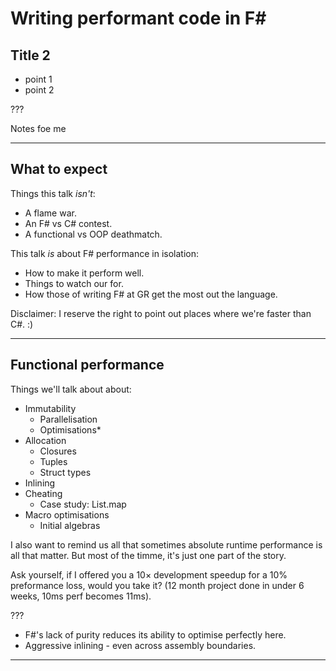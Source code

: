 # Writing performant code in F\#

## Title 2

- point 1
- point 2

???

Notes foe me

---

## What to expect

Things this talk *isn't*:

- A flame war.
- An F\# vs C\# contest.
- A functional vs OOP deathmatch.

This talk *is* about F\# performance in isolation:

- How to make it perform well.
- Things to watch our for.
- How those of writing F\# at GR get the most out the language.

Disclaimer: I reserve the right to point out places where we're faster than C\#. :)

---

## Functional performance

Things we'll talk about about:

- Immutability
  - Parallelisation
  - Optimisations*
- Allocation
  - Closures
  - Tuples
  - Struct types
- Inlining
- Cheating
  - Case study: List.map
- Macro optimisations
  - Initial algebras

I also want to remind us all that sometimes absolute runtime performance is all that matter.
But most of the timme, it's just one part of the story.

Ask yourself, if I offered you a 10× development speedup for a 10% preformance loss,
would you take it? (12 month project done in under 6 weeks, 10ms perf becomes 11ms).

???

- F\#'s lack of purity reduces its ability to optimise perfectly here.
- Aggressive inlining - even across assembly boundaries.

---
